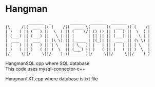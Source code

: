 # Hangman
              _______  _        _______  _______  _______  _
    |\     /|(  ___  )( (    /|(  ____ \(       )(  ___  )( (    /|
    | )   ( || (   ) ||  \  ( || (    \/| () () || (   ) ||  \  ( |
    | (___) || (___) ||   \ | || |      | || || || (___) ||   \ | |
    |  ___  ||  ___  || (\ \) || | ____ | |(_)| ||  ___  || (\ \) |
    | (   ) || (   ) || | \   || | \_  )| |   | || (   ) || | \   |
    | )   ( || )   ( || )  \  || (___) || )   ( || )   ( || )  \  |
    |/     \||/     \||/    )_)(_______)|/     \||/     \||/    )_)

HangmanSQL.cpp where SQL database                         
    This code uses mysql-connector-c++

HangmanTXT.cpp where database is txt file
